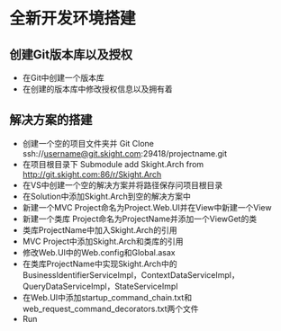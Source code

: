 # 全新开发环境搭建

## 创建Git版本库以及授权
* 在Git中创建一个版本库
* 在创建的版本库中修改授权信息以及拥有着
## 解决方案的搭建
* 创建一个空的项目文件夹并 Git Clone ssh://username@git.skight.com:29418/projectname.git
* 在项目根目录下 Submodule add Skight.Arch from http://git.skight.com:86/r/Skight.Arch
* 在VS中创建一个空的解决方案并将路径保存问项目根目录
* 在Solution中添加Skight.Arch到空的解决方案中
* 新建一个MVC Project命名为Project.Web.UI并在View中新建一个View
* 新建一个类库 Project命名为ProjectName并添加一个ViewGet的类
* 类库ProjectName中加入Skight.Arch的引用
* MVC Project中添加Skight.Arch和类库的引用
* 修改Web.UI中的Web.config和Global.asax
* 在类库ProjectName中实现Skight.Arch中的BusinessIdentifierServiceImpl，ContextDataServiceImpl，QueryDataServiceImpl，StateServiceImpl
* 在Web.UI中添加startup_command_chain.txt和web_request_command_decorators.txt两个文件
* Run